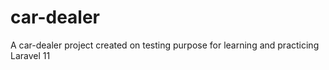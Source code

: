 # car-dealer
A car-dealer project created on testing purpose for learning and practicing Laravel 11
